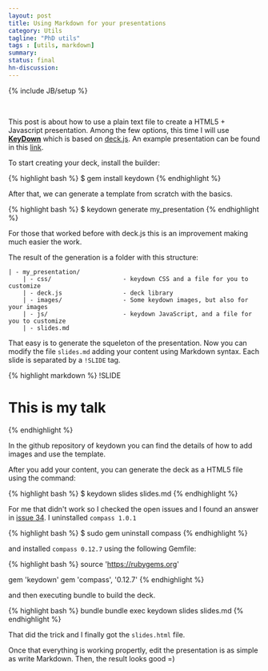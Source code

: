```yaml
---
layout: post
title: Using Markdown for your presentations
category: Utils
tagline: "PhD utils"
tags : [utils, markdown]
summary:
status: final
hn-discussion:
---
```


{% include JB/setup %}

<br />

This post is about how to use a plain text file to create a HTML5 + Javascript presentation. Among the few options, this time I will use 
[**KeyDown**](https://github.com/infews/keydown) which is based on [deck.js](imakewebthings.com/deck.js/).
An example presentation can be found in this [link](http://infews.github.io/keydown/).

To start creating your deck, install the builder:

{% highlight bash %}
$ gem install keydown
{% endhighlight %}

<!--more-->

After that, we can generate a template from scratch with the basics.

{% highlight bash %}
$ keydown generate my_presentation
{% endhighlight %}

For those that worked before with deck.js this is an improvement making much easier the work.

The result of the generation is a folder with this structure:

	| - my_presentation/
		| - css/					- keydown CSS and a file for you to customize
		| - deck.js					- deck library
		| - images/					- Some keydown images, but also for your images
		| - js/						- keydown JavaScript, and a file for you to customize
		| - slides.md
		
That easy is to generate the squeleton of the presentation. Now you can modify the file `slides.md` adding your content using Markdown syntax.
Each slide is separated by a `!SLIDE` tag.

{% highlight markdown %}
!SLIDE

# This is my talk
{% endhighlight %}

In the github repository of keydown you can find the details of how to add images and use the template.

After you add your content, you can generate the deck as a HTML5 file using the command:

{% highlight bash %}
$ keydown slides slides.md
{% endhighlight %}

For me that didn't work so I checked the open issues and I found an answer in [issue 34](https://github.com/infews/keydown/issues/34).
I uninstalled `compass 1.0.1`

{% highlight bash %}
$ sudo gem uninstall compass
{% endhighlight %}

and installed `compass 0.12.7` using the following Gemfile:

{% highlight bash %}
source 'https://rubygems.org'

gem 'keydown'
gem 'compass', '0.12.7'
{% endhighlight %}

and then executing bundle to build the deck.

{% highlight bash %}
bundle
bundle exec keydown slides slides.md
{% endhighlight %}

That did the trick and I finally got the `slides.html` file.

Once that everything is working propertly, edit the presentation is as simple as write Markdown. Then, the result looks good =)
